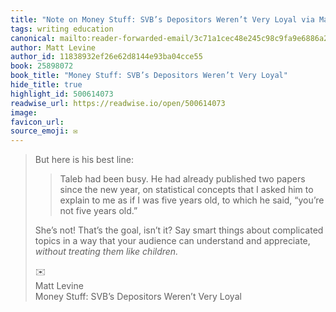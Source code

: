 ```yaml
---
title: "Note on Money Stuff: SVB’s Depositors Weren’t Very Loyal via Matt Levine"
tags: writing education
canonical: mailto:reader-forwarded-email/3c71a1cec48e245c98c9fa9e6886a27f
author: Matt Levine
author_id: 11838932ef26e62d8144e93ba04cce55
book: 25898072
book_title: "Money Stuff: SVB’s Depositors Weren’t Very Loyal"
hide_title: true
highlight_id: 500614073
readwise_url: https://readwise.io/open/500614073
image: 
favicon_url: 
source_emoji: ✉️
---
```


> But here is his best line:
> 
> > Taleb had been busy. He had already published two papers since the new year, on statistical concepts that I asked him to explain to me as if I was five years old, to which he said, “you’re not five years old.”
> 
> She’s not! That’s the goal, isn’t it? Say smart things about complicated topics in a way that your audience can understand and appreciate, *without treating them like children.*
> <div class="quoteback-footer"><div class="quoteback-avatar"><span class="mini-emoji"> ✉️</span></div><div class="quoteback-metadata"><div class="metadata-inner"><span style="display:none">FROM:</span><div aria-label="Matt Levine" class="quoteback-author"> Matt Levine</div><div aria-label="Money Stuff: SVB’s Depositors Weren’t Very Loyal" class="quoteback-title"> Money Stuff: SVB’s Depositors Weren’t Very Loyal</div></div></div></div>